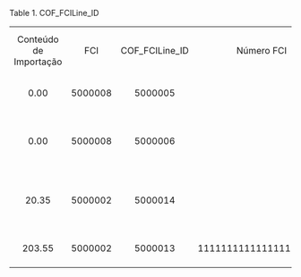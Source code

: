<div id="d131994e1" class="table">

<div class="table-title">

Table 1. COF\_FCILine\_ID

</div>

<div class="table-contents">

|                        |         |                  |                        |                 |                 |                                 |                            |                           |     |           |                     |         |                             |                   |         |                                     |               |                |
| :--------------------: | :-----: | :--------------: | :--------------------: | :-------------: | :-------------: | :-----------------------------: | :------------------------: | :-----------------------: | :-: | :-------: | :-----------------: | :-----: | :-------------------------: | :---------------: | :-----: | :---------------------------------: | :-----------: | :------------: |
| Conteúdo de Importação |   FCI   | COF\_FCILine\_ID |       Número FCI       | Origem Sugerida | Processar Agora | Tipo do Produto (Item, Serviço) | Valor de Parcela Importada | Valor de Saída Mercadoria | UDM | Produzido | Grupo de Tributação |   NCM   | Categoria do Produto (CFOP) | Origem do Produto | Produto |                Nome                 |    UPC/EAN    | Chave de Busca |
|          0.00          | 5000008 |     5000005      |                        |        0        |        Y        |               01                |            0.00            |           88.00           | 100 |   false   |                     | 1009793 |                             |         5         | 5000002 | Produto Padrão FCI|CEST - Importado | 7894900300017 |    1000048     |
|          0.00          | 5000008 |     5000006      |                        |        0        |        Y        |               04                |            0.00            |          880.00           | 100 |   true    |                     | 1009793 |                             |         0         | 5000012 | Prod Produzido B – ZERO IPI/COM ST  | 7894900300017 |    1000055     |
|         20.35          | 5000002 |     5000014      |                        |        5        |        Y        |               04                |           179.12           |          880.00           | 100 |   true    |                     | 1009793 |                             |         0         | 5000012 | Prod Produzido B – ZERO IPI/COM ST  | 7894900300017 |    1000055     |
|         203.55         | 5000002 |     5000013      | 1111111111111111111111 |        8        |        N        |               01                |           179.12           |           88.00           | 100 |   false   |                     | 1009793 |                             |         5         | 5000002 | Produto Padrão FCI|CEST - Importado | 7894900300017 |    1000048     |

</div>

</div>
